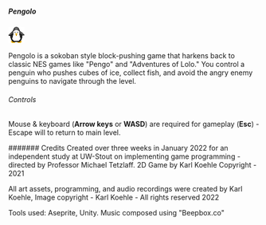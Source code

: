 ##### Pengolo

![alt text](Assets/Assets/Pengolo_icon.png)

Pengolo is a sokoban style block-pushing game that harkens back to classic NES games like "Pengo" and "Adventures of Lolo." 
You control a penguin who pushes cubes of ice,  collect fish, and avoid the angry enemy penguins to navigate through the level.

###### Controls
Mouse & keyboard  (**Arrow keys** or **WASD**) are required for gameplay 
(**Esc**) - Escape will to return to main level.

####### Credits
Created over three weeks in January 2022  for an independent study at UW-Stout on implementing game programming - directed by Professor Michael Tetzlaff.
2D Game by Karl Koehle Copyright - 2021

All art assets, programming, and audio recordings were created by Karl Koehle,
Image copyright - Karl Koehle - All rights reserved  2022

Tools used: Aseprite, Unity.  Music composed using "Beepbox.co"
